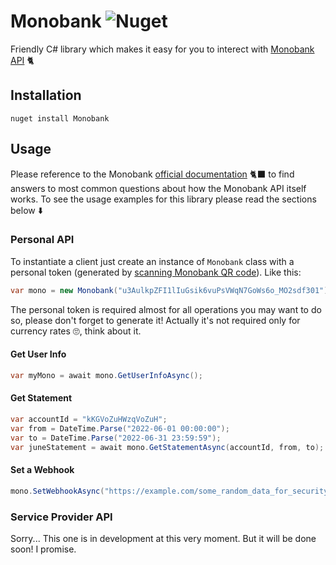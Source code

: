 # Monobank ![Nuget](https://img.shields.io/nuget/v/monobank)
Friendly C# library which makes it easy for you to interect with [Monobank API](https://api.monobank.ua/docs/) 🐈‍
## Installation
```
nuget install Monobank
```
## Usage
Please reference to the Monobank [official documentation](https://api.monobank.ua/docs/) 🐈‍⬛ to find answers to most common questions about how the Monobank API itself works.
To see the usage examples for this library please read the sections below ⬇️
### Personal API
To instantiate a client just create an instance of `Monobank` class with a personal token (generated by [scanning Monobank QR code](https://api.monobank.ua)).
Like this:
```C#
var mono = new Monobank("u3AulkpZFI1lIuGsik6vuPsVWqN7GoWs6o_MO2sdf301");
```
The personal token is required almost for all operations you may want to do so, please don't forget to generate it!
Actually it's not required only for currency rates 🙄, think about it.
#### Get User Info
```C#
var myMono = await mono.GetUserInfoAsync();
```
#### Get Statement
```C#
var accountId = "kKGVoZuHWzqVoZuH";
var from = DateTime.Parse("2022-06-01 00:00:00");
var to = DateTime.Parse("2022-06-31 23:59:59");
var juneStatement = await mono.GetStatementAsync(accountId, from, to);
```
#### Set a Webhook
```C#
mono.SetWebhookAsync("https://example.com/some_random_data_for_security_reasons"); 
```
### Service Provider API
Sorry... This one is in development at this very moment. But it will be done soon! I promise. 
